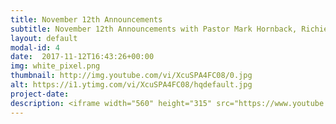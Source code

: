 ```yaml
---
title: November 12th Announcements
subtitle: November 12th Announcements with Pastor Mark Hornback, Richie Runnells, and Travis, Sarah, and Maddie Peel
layout: default
modal-id: 4 
date:  2017-11-12T16:43:26+00:00
img: white_pixel.png
thumbnail: http://img.youtube.com/vi/XcuSPA4FC08/0.jpg
alt: https://i1.ytimg.com/vi/XcuSPA4FC08/hqdefault.jpg
project-date: 
description: <iframe width="560" height="315" src="https://www.youtube.com/embed/XcuSPA4FC08" frameborder="0" allowfullscreen></iframe> 
---
```

